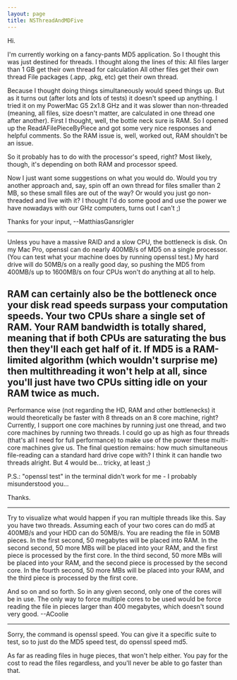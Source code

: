 ```yaml
---
layout: page
title: NSThreadAndMDFive
---
```


Hi.

I'm currently working on a fancy-pants MD5 application. So I thought this was just destined for threads. I thought along the lines of this:
All files larger than 1 GB get their own thread for calculation
All other files get their own thread
File packages (.app, .pkg, etc) get their own thread.

Because I thought doing things simultaneously would speed things up. But as it turns out (after lots and lots of tests) it doesn't speed up anything.
I tried it on my PowerMac G5 2x1.8 GHz and it was slower than non-threaded (meaning, all files, size doesn't matter, are calculated in one thread one after another).
First I thought, well, the bottle neck sure is RAM. So I opened up the ReadAFilePieceByPiece and got some very nice responses and helpful comments. So the RAM issue is, well, worked out, RAM shouldn't be an issue.

So it probably has to do with the processor's speed, right? Most likely, though, it's depending on both RAM and processor speed.

Now I just want some suggestions on what you would do. Would you try another approach and, say, spin off an own thread for files smaller than 2 MB, so these small files are out of the way? Or would you just go non-threaded and live with it? I thought I'd do some good and use the power we have nowadays with our GHz computers, turns out I can't ;)

Thanks for your input,
--MatthiasGansrigler

----
Unless you have a massive RAID and a slow CPU, the bottleneck is disk. On my Mac Pro, openssl can do nearly 400MB/s of MD5 on a single processor. (You can test what your machine does by running     openssl test.) My hard drive will do 50MB/s on a really good day, so pushing the MD5 from 400MB/s up to 1600MB/s on four CPUs won't do anything at all to help.

RAM can certainly also be the bottleneck once your disk read speeds surpass your computation speeds. Your two CPUs share a single set of RAM. Your RAM bandwidth is totally shared, meaning that if both CPUs are saturating the bus then they'll each get half of it. If MD5 is a RAM-limited algorithm (which wouldn't surprise me) then multithreading it won't help at all, since you'll just have two CPUs sitting idle on your RAM twice as much.
----
Performance wise (not regarding the HD, RAM and other bottlenecks) it would theoretically be faster with 8 threads on an 8 core machine, right?
Currently, I support one core machines by running just one thread, and two core machines by running two threads. I could go up as high as four threads (that's all I need for full performance) to make use of the power these multi-core machines give us.
The final question remains: how much simultaneous file-reading can a standard hard drive cope with? I think it can handle two threads alright. But 4 would be... tricky, at least ;)

P.S.: "openssl test" in the terminal didn't work for me - I probably misunderstood you...

Thanks.

----
Try to visualize what would happen if you ran multiple threads like this.
Say you have two threads. Assuming each of your two cores can do md5 at 400MB/s and your HDD can do 50MB/s. You are reading the file in 50MB pieces.
In the first second, 50 megabytes will be placed into RAM.
In the second second, 50 more MBs will be placed into your RAM, and the first piece is processed by the first core.
In the third second, 50 more MBs will be placed into your RAM, and the second piece is processed by the second core.
In the fourth second, 50 more MBs will be placed into your RAM, and the third piece is processed by the first core.

And so on and so forth. So in any given second, only one of the cores will be in use. The only way to force multiple cores to be used would be force reading the file in pieces larger than 400 megabytes, which doesn't sound very good. --ACoolie

----
Sorry, the command is     openssl speed. You can give it a specific suite to test, so to just do the MD5 speed test, do     openssl speed md5.

As far as reading files in huge pieces, that won't help either. You pay for the cost to read the files regardless, and you'll never be able to go faster than that.


